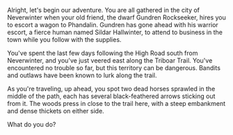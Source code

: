 Alright, let's begin our adventure. You are all gathered in the city of Neverwinter when your old friend, the dwarf Gundren Rockseeker, hires you to escort a wagon to Phandalin. Gundren has gone ahead with his warrior escort, a fierce human named Sildar Hallwinter, to attend to business in the town while you follow with the supplies.

You've spent the last few days following the High Road south from Neverwinter, and you've just veered east along the Triboar Trail. You've encountered no trouble so far, but this territory can be dangerous. Bandits and outlaws have been known to lurk along the trail.

As you're traveling, up ahead, you spot two dead horses sprawled in the middle of the path, each has several black-feathered arrows sticking out from it. The woods press in close to the trail here, with a steep embankment and dense thickets on either side.

What do you do?
